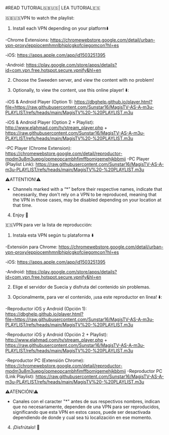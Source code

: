 #READ TUTORIAL🇬🇧🇺🇸| LEA TUTORIAL🇪🇸

🇬🇧🇺🇸VPN to watch the playlist:

1. Install each VPN depending on your platform⬇️

-Chrome Extensions: https://chromewebstore.google.com/detail/urban-vpn-proxy/eppiocemhmnlbhjplcgkofciiegomcon?hl=es

-iOS: https://apps.apple.com/app/id1503251395

-Android: https://play.google.com/store/apps/details?id=com.vpn.free.hotspot.secure.vpnify&hl=en

2. Choose the Sweeden server, and view the content with no problem!

3. Optionally, to view the content, use this online player! ⬇️: 

-iOS & Android Player (Option 1):  https://dbghelp.github.io/player.html?file=https://raw.githubusercontent.com/Sunstar16/MagisTV-AS-A-m3u-PLAYLIST/refs/heads/main/MagisTV%20-%20PLAYLIST.m3u

-iOS & Android Player (Option 2 + Playlist): http://www.elahmad.com/tv/stream_player.php + https://raw.githubusercontent.com/Sunstar16/MagisTV-AS-A-m3u-PLAYLIST/refs/heads/main/MagisTV%20-%20PLAYLIST.m3u

-PC Player (Chrome Extension): https://chromewebstore.google.com/detail/reproductor-mpdm3u8m3uepg/opmeopcambhfimffbomjgemehjkbbmji
-PC Player (Playlist Link): https://raw.githubusercontent.com/Sunstar16/MagisTV-AS-A-m3u-PLAYLIST/refs/heads/main/MagisTV%20-%20PLAYLIST.m3u

⚠️ATTENTION!⚠️
- Channels marked with a “*” before their
respective names, indicate that necessarily,
they don't rely on a VPN to be reproduced,
meaning that the VPN in those cases, may be disabled depending on your location at that time.

4. Enjoy 🍿


🇪🇸VPN para ver la lista de reproducción:

1. Instala esta VPN según tu plataforma ⬇️

-Extensión para Chrome: https://chromewebstore.google.com/detail/urban-vpn-proxy/eppiocemhmnlbhjplcgkofciiegomcon?hl=es

-iOS: https://apps.apple.com/app/id1503251395

-Android: https://play.google.com/store/apps/details?id=com.vpn.free.hotspot.secure.vpnify&hl=en

2. Elige el servidor de Suecia y disfruta del contenido sin problemas.

3. Opcionalmente, para ver el contenido, ¡usa este reproductor en línea! ⬇️:

-Reproductor iOS y Android (Opción 1): https://dbghelp.github.io/player.html?file=https://raw.githubusercontent.com/Sunstar16/MagisTV-AS-A-m3u-PLAYLIST/refs/heads/main/MagisTV%20-%20PLAYLIST.m3u

-Reproductor iOS y Android (Opción 2 + Playlist): http://www.elahmad.com/tv/stream_player.php + https://raw.githubusercontent.com/Sunstar16/MagisTV-AS-A-m3u-PLAYLIST/refs/heads/main/MagisTV%20-%20PLAYLIST.m3u

-Reproductor PC (Extensión Chrome): https://chromewebstore.google.com/detail/reproductor-mpdm3u8m3uepg/opmeopcambhfimffbomjgemehjkbbmji
-Reproductor PC (Link Playlist): https://raw.githubusercontent.com/Sunstar16/MagisTV-AS-A-m3u-PLAYLIST/refs/heads/main/MagisTV%20-%20PLAYLIST.m3u

⚠️ATENCIÓN!⚠️
- Canales con el caracter "*" antes de sus respectivos nombres, indican que no necesariamente, dependen de una VPN
para ser reproducidos, significando que esta VPN en estos casos, puede ser desactivada dependiendo de donde y cual sea tú localización en ese momento.

4. ¡Disfrútalo! 🍿
